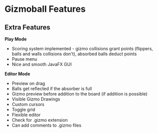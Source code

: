 # Gizmoball Features

## Extra Features

**Play Mode**

* Scoring system implemented - gizmo collisions grant points
 (flippers, balls and walls collisions don't), absorbed balls deduct points  
* Pause menu
* Nice and smooth JavaFX GUI


**Editor Mode**

* Preview on drag 
* Balls get reflected if the absorber is full
* Gizmo preview before addition to the board (if addition is possible) 
* Visible Gizmo Drawings
* Custom cursors
* Toggle grid
* Flexible editor
* Check for .gizmo extension
* Can add comments to .gizmo files